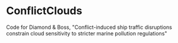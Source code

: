 # ConflictClouds
Code for Diamond &amp; Boss, "Conflict-induced ship traffic disruptions constrain cloud sensitivity to stricter marine pollution regulations"
